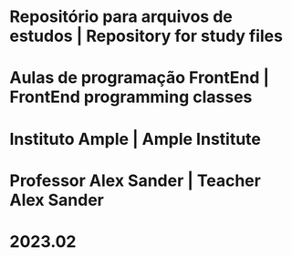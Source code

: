 # Repositório para arquivos de estudos | Repository for study files
# Aulas de programação FrontEnd | FrontEnd programming classes
# Instituto Ample | Ample Institute
# Professor Alex Sander | Teacher Alex Sander

# 2023.02
